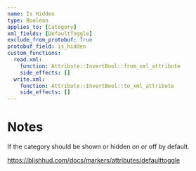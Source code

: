 ```yaml
---
name: Is Hidden
type: Boolean
applies_to: [Category]
xml_fields: [DefaultToggle]
exclude_from_protobuf: True
protobuf_field: is_hidden
custom_functions:
  read.xml:
    function: Attribute::InvertBool::from_xml_attribute
    side_effects: []
  write.xml:
    function: Attribute::InvertBool::to_xml_attribute
    side_effects: []
---
```


Notes
=====
If the category should be shown or hidden on or off by default.

https://blishhud.com/docs/markers/attributes/defaulttoggle


